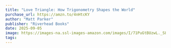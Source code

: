 ```yaml
---
title: "Love Triangle: How Trigonometry Shapes the World"
purchase_url: https://amzn.to/4nHtcKY
author: "Matt Parker"
publisher: "Riverhead Books"
date: 2025-09-05
image: https://images-na.ssl-images-amazon.com/images/I/71PuGtBUzwL._SL75_.jpg
tags:
---
```

